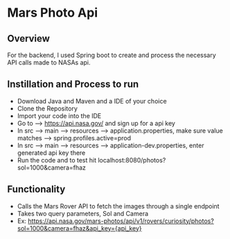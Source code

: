 # Mars Photo Api

## Overview
For the backend, I used Spring boot to create and process the necessary API calls made to NASAs api. 

## Instillation and Process to run
* Download Java and Maven and a IDE of your choice
* Clone the Repository
* Import your code into the IDE
* Go to --> https://api.nasa.gov/ and sign up for a api key
* In src --> main --> resources --> application.properties,  make sure value matches --> spring.profiles.active=prod
* In src --> main --> resources --> application-dev.properties,  enter generated api key there
* Run the code and to test hit localhost:8080/photos?sol=1000&camera=fhaz

## Functionality
* Calls the Mars Rover API to fetch the images through a single endpoint
* Takes two query parameters, Sol and Camera
* Ex: https://api.nasa.gov/mars-photos/api/v1/rovers/curiosity/photos?sol=1000&camera=fhaz&api_key={api_key}
